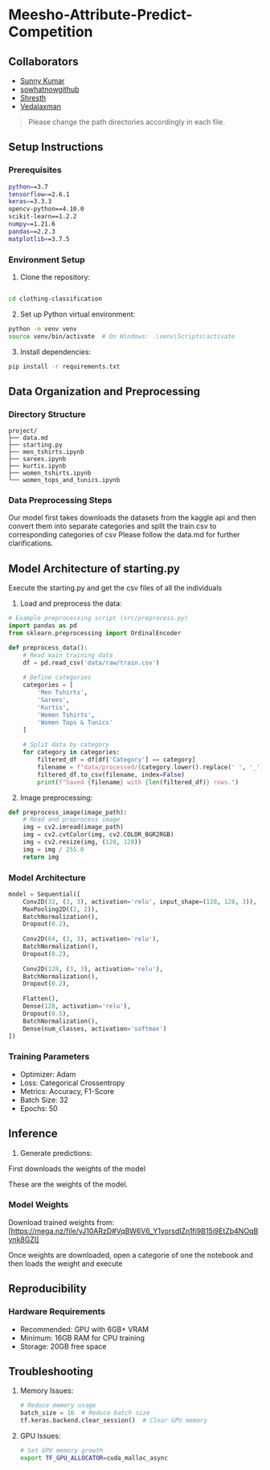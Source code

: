 # Meesho-Attribute-Predict-Competition

## Collaborators

- [Sunny Kumar](https://github.com/Epoch-Seeker)
- [sowhatnowgithub](https://github.com/sowhatnowgithub)
- [Shresth](https://github.com/notsocoolshresth)
- [Vedalaxman](https://github.com/Vedalaxman)

> Please change the path directories accordingly in each file.

## Setup Instructions

### Prerequisites
```bash
python==3.7
tensorflow==2.6.1
keras==3.3.3
opencv-python==4.10.0
scikit-learn==1.2.2
numpy==1.21.6
pandas==2.2.3
matplotlib==3.7.5
```

### Environment Setup

1. Clone the repository:
```bash

cd clothing-classification
```

2. Set up Python virtual environment:
```bash
python -m venv venv
source venv/bin/activate  # On Windows: .\venv\Scripts\activate
```

3. Install dependencies:
```bash
pip install -r requirements.txt
```

## Data Organization and Preprocessing

### Directory Structure
```
project/
├── data.md
├── starting.py
├── men_tshirts.ipynb
├── sarees.ipynb
├── kurtis.ipynb
├── women_tshirts.ipynb
└── women_tops_and_tunics.ipynb
```

### Data Preprocessing Steps


Our model first takes downloads the datasets from the kaggle api and then convert them into separate categories and split the train.csv to corresponding categories of csv
Please follow the data.md for further clarifications.


## Model Architecture of starting.py

Execute the starting.py and get the csv files of all the individuals

1. Load and preprocess the data:
```python
# Example preprocessing script (src/preprocess.py)
import pandas as pd
from sklearn.preprocessing import OrdinalEncoder

def preprocess_data():
    # Read main training data
    df = pd.read_csv('data/raw/train.csv')
    
    # Define categories
    categories = [
        'Men Tshirts', 
        'Sarees', 
        'Kurtis', 
        'Women Tshirts', 
        'Women Tops & Tunics'
    ]
    
    # Split data by category
    for category in categories:
        filtered_df = df[df['Category'] == category]
        filename = f"data/processed/{category.lower().replace(' ', '_').replace('&', 'and')}.csv"
        filtered_df.to_csv(filename, index=False)
        print(f"Saved {filename} with {len(filtered_df)} rows.")
```

2. Image preprocessing:
```python
def preprocess_image(image_path):
    # Read and preprocess image
    img = cv2.imread(image_path)
    img = cv2.cvtColor(img, cv2.COLOR_BGR2RGB)
    img = cv2.resize(img, (128, 128))
    img = img / 255.0
    return img
```





### Model Architecture
```python
model = Sequential([
    Conv2D(32, (3, 3), activation='relu', input_shape=(128, 128, 3)),
    MaxPooling2D((2, 2)),
    BatchNormalization(),
    Dropout(0.2),
    
    Conv2D(64, (3, 3), activation='relu'),
    BatchNormalization(),
    Dropout(0.2),
    
    Conv2D(128, (3, 3), activation='relu'),
    BatchNormalization(),
    Dropout(0.2),
    
    Flatten(),
    Dense(128, activation='relu'),
    Dropout(0.5),
    BatchNormalization(),
    Dense(num_classes, activation='softmax')
])
```

### Training Parameters
- Optimizer: Adam
- Loss: Categorical Crossentropy
- Metrics: Accuracy, F1-Score
- Batch Size: 32
- Epochs: 50

## Inference

1. Generate predictions:

First downloads the weights of the model

These are the weights of the model.

### Model Weights

Download trained weights from:
[https://mega.nz/file/yJ10ARzD#VqBW6V6_Y1yorsdIZn1fi9B15i9EtZb4NOqBynk8GZI]


Once weights are downloaded, open a categorie of one the notebook and then loads the weight and execute
## Reproducibility


### Hardware Requirements
- Recommended: GPU with 6GB+ VRAM
- Minimum: 16GB RAM for CPU training
- Storage: 20GB free space


## Troubleshooting

1. Memory Issues:
   ```python
   # Reduce memory usage
   batch_size = 16  # Reduce batch size
   tf.keras.backend.clear_session()  # Clear GPU memory
   ```

2. GPU Issues:
   ```bash
   # Set GPU memory growth
   export TF_GPU_ALLOCATOR=cuda_malloc_async
   ```

